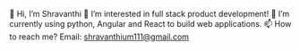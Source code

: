 👋 Hi, I’m Shravanthi
👀 I’m interested in full stack product development!
🌱 I’m currently using python, Angular and React to build web applications.
📫 How to reach me? Email: shravanthium111@gmail.com

